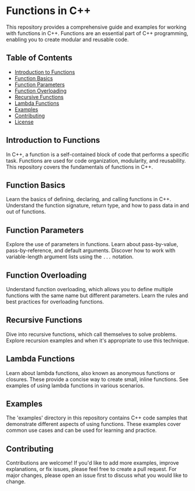# Functions in C++

This repository provides a comprehensive guide and examples for working with functions in C++. Functions are an essential part of C++ programming, enabling you to create modular and reusable code.

## Table of Contents
- [Introduction to Functions](#introduction-to-functions)
- [Function Basics](#function-basics)
- [Function Parameters](#function-parameters)
- [Function Overloading](#function-overloading)
- [Recursive Functions](#recursive-functions)
- [Lambda Functions](#lambda-functions)
- [Examples](#examples)
- [Contributing](#contributing)
- [License](#license)

## Introduction to Functions

In C++, a function is a self-contained block of code that performs a specific task. Functions are used for code organization, modularity, and reusability. This repository covers the fundamentals of functions in C++.

## Function Basics

Learn the basics of defining, declaring, and calling functions in C++. Understand the function signature, return type, and how to pass data in and out of functions.

## Function Parameters

Explore the use of parameters in functions. Learn about pass-by-value, pass-by-reference, and default arguments. Discover how to work with variable-length argument lists using the `...` notation.

## Function Overloading

Understand function overloading, which allows you to define multiple functions with the same name but different parameters. Learn the rules and best practices for overloading functions.

## Recursive Functions

Dive into recursive functions, which call themselves to solve problems. Explore recursion examples and when it's appropriate to use this technique.

## Lambda Functions

Learn about lambda functions, also known as anonymous functions or closures. These provide a concise way to create small, inline functions. See examples of using lambda functions in various scenarios.

## Examples

The 'examples' directory in this repository contains C++ code samples that demonstrate different aspects of using functions. These examples cover common use cases and can be used for learning and practice.

## Contributing

Contributions are welcome! If you'd like to add more examples, improve explanations, or fix issues, please feel free to create a pull request. For major changes, please open an issue first to discuss what you would like to change.
